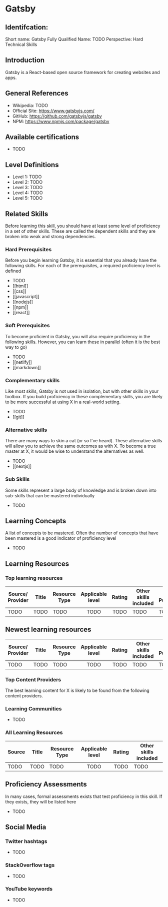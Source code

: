 # Gatsby

## Identifcation:
Short name: Gatsby
Fully Qualified Name: TODO
Perspective: Hard Technical Skills

## Introduction
Gatsby is a React-based open source framework for creating websites and apps.

## General References
- Wikipedia: TODO
- Official Site: https://www.gatsbyjs.com/
- GitHub: https://github.com/gatsbyjs/gatsby
- NPM: https://www.npmjs.com/package/gatsby

## Available certifications
 - TODO

## Level Definitions
- Level 1: TODO
- Level 2: TODO
- Level 3: TODO
- Level 4: TODO
- Level 5: TODO

## Related Skills
Before learning this skill, you should have at least some level of proficiency in a set of other skills. These are called the 
dependent skills and they are broken into weak and strong dependencies.

### Hard Prerequisites
Before you begin learning Gatsby, it is essential that you already have the following skills. For each of the prerequisites, a required proficiency level is defined

- TODO
- [[html]]
- [[css]]
- [[javascript]]
- [[nodejs]]
- [[npm]]
- [[react]]

### Soft Prerequisites
To become proficient in Gatsby, you will also require proficiency in the following skills. However, you can learn these in parallel (often it is the best way to go)

 - TODO
 - [[netlify]]
 - [[markdown]]

### Complementary skills
Like most skills, Gatsby is not used in isolation, but with other skills in your toolbox. If you build proficiency in these complementary skills, you are likely to be more successful at using X in a real-world setting.

- TODO
- [[git]]

### Alternative skills
There are many ways to skin a cat (or so I've heard). These alternative skills will allow you to achieve the same outcomes as with X. To become a true master at X, it would be wise to understand the alternatives as well.

- TODO
- [[nextjs]]

### Sub Skills
Some skills represent a large body of knowledge and is broken down into sub-skills that can be mastered individually

- TODO

## Learning Concepts
A list of concepts to be mastered. Often the number of concepts that have been mastered is a good indicator of proficiency level

- TODO

## Learning Resources

### Top learning resources

| Source/ Provider | Title | Resource Type | Applicable level | Rating | Other skills included | Date Published |
| -----------------| ----- | ------------- |:----------------:|:------:| --------------------- | -------------- |
| TODO             | TODO  | TODO          | TODO             | TODO   | TODO                  | TODO           |

## Newest learning resources

| Source/ Provider | Title | Resource Type | Applicable level | Rating | Other skills included | Date Published |
| -----------------| ----- | ------------- |:----------------:|:------:| --------------------- | -------------- |
| TODO             | TODO  | TODO          | TODO             | TODO   | TODO                  | TODO           |

### Top Content Providers
The best learning content for X is likely to be found from the following content providers.

### Learning Communities
 - TODO

### All Learning Resources

| Source | Title | Resource Type | Applicable level | Rating | Other skills included |
| -------| ----- | ------------- |:----------------:|:------:| --------------------- |
| TODO   | TODO  | TODO          | TODO             | TODO   | TODO                  |

## Proficiency Assessments
In many cases, formal assessments exists that test proficiency in this skill. If they exists, they will be listed here

 - TODO

## Social Media
### Twitter hashtags
- TODO
### StackOverflow tags
- TODO
### YouTube keywords
- TODO


